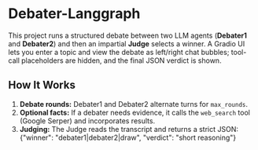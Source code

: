 # Debater-Langgraph

This project runs a structured debate between two LLM agents (**Debater1** and **Debater2**) and then an impartial **Judge** selects a winner. A Gradio UI lets you enter a topic and view the debate as left/right chat bubbles; tool-call placeholders are hidden, and the final JSON verdict is shown.

## How It Works
1. **Debate rounds:** Debater1 and Debater2 alternate turns for `max_rounds`.
2. **Optional facts:** If a debater needs evidence, it calls the `web_search` tool (Google Serper) and incorporates results.
3. **Judging:** The Judge reads the transcript and returns a strict JSON:
   {"winner": "debater1|debater2|draw", "verdict": "short reasoning"}
